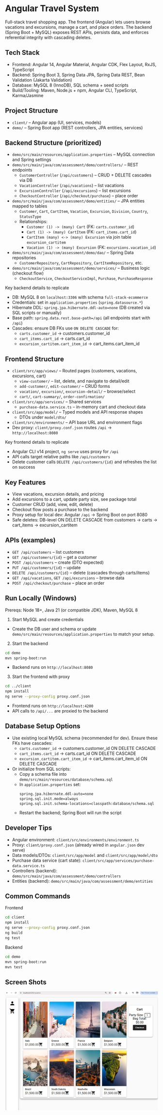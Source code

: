 # Angular Travel System

Full-stack travel shopping app. The frontend (Angular) lets users browse vacations and excursions, manage a cart, and place orders. The backend (Spring Boot + MySQL) exposes REST APIs, persists data, and enforces referential integrity with cascading deletes.

## Tech Stack
- Frontend: Angular 14, Angular Material, Angular CDK, Flex Layout, RxJS, TypeScript
- Backend: Spring Boot 3, Spring Data JPA, Spring Data REST, Bean Validation (Jakarta Validation)
- Database: MySQL 8 (InnoDB), SQL schema + seed scripts
- Build/Tooling: Maven, Node.js + npm, Angular CLI, TypeScript, Karma/Jasmine

## Project Structure
- `client/` – Angular app (UI, services, models)
- `demo/` – Spring Boot app (REST controllers, JPA entities, services)

## Backend Structure (prioritized)
- `demo/src/main/resources/application.properties` – MySQL connection and Spring settings
- `demo/src/main/java/com/assessment/demo/controllers/` – REST endpoints
  - `CustomerController` (`/api/customers`) – CRUD + DELETE cascades via DB
  - `VacationController` (`/api/vacations`) – list vacations
  - `ExcursionController` (`/api/excursions`) – list excursions
  - `CheckoutController` (`/api/checkout/purchase`) – place order
- `demo/src/main/java/com/assessment/demo/entities/` – JPA entities mapped to tables
  - `Customer`, `Cart`, `CartItem`, `Vacation`, `Excursion`, `Division`, `Country`, `StatusType`
  - Relationships:
    - `Customer (1) -> (many) Cart` (FK: `carts.customer_id`)
    - `Cart (1) -> (many) CartItem` (FK: `cart_items.cart_id`)
    - `CartItem (many) <-> (many) Excursion` via join table `excursion_cartitem`
    - `Vacation (1) -> (many) Excursion` (FK: `excursions.vacation_id`)
- `demo/src/main/java/com/assessment/demo/dao/` – Spring Data repositories
  - `CustomerRepository`, `CartRepository`, `CartItemRepository`, etc.
- `demo/src/main/java/com/assessment/demo/services/` – Business logic (checkout flow)
  - `CheckoutService`, `CheckoutServiceImpl`, `Purchase`, `PurchaseResponse`

Key backend details to replicate
- DB: MySQL 8 on `localhost:3306` with schema `full-stack-ecommerce`
- Credentials: set in `application.properties` (`spring.datasource.*`)
- Hibernate DDL: `spring.jpa.hibernate.ddl-auto=none` (DB created via SQL scripts or manually)
- Base path: `spring.data.rest.base-path=/api` (all endpoints start with `/api`)
- Cascades: ensure DB FKs use `ON DELETE CASCADE` for:
  - `carts.customer_id` → customers.customer_id
  - `cart_items.cart_id` → carts.cart_id
  - `excursion_cartitem.cart_item_id` → cart_items.cart_item_id

## Frontend Structure
- `client/src/app/views/` – Routed pages (customers, vacations, excursions, cart)
  - `view-customer/` – list, delete, and navigate to detail/edit
  - `add-customer/`, `edit-customer/` – CRUD forms
  - `vacation/`, `excursion/`, `excursion-detail/` – browse/select
  - `cart/`, `cart-summary/`, `order-confirmation/`
- `client/src/app/services/` – Shared services
  - `purchase-data.service.ts` – in-memory cart and checkout data
- `client/src/app/model/` – Typed models and API response shapes
  - DTOs under `model/dto/`
- `client/src/environments/` – API base URL and environment flags
- Dev proxy: `client/proxy.conf.json` routes `/api` → `http://localhost:8080`

Key frontend details to replicate
- Angular CLI v14 project, `ng serve` uses proxy for `/api`
- API calls target relative paths like `/api/customers`
- Delete customer calls `DELETE /api/customers/{id}` and refreshes the list on success

## Key Features
- View vacations, excursion details, and pricing
- Add excursions to a cart, update party size, see package total
- Customer CRUD (add, view, edit, delete)
- Checkout flow posts a purchase to the backend
- Proxy setup for local dev: Angular `/api` → Spring Boot on port 8080
- Safe deletes: DB-level ON DELETE CASCADE from customers → carts → cart_items → excursion_cartitem

## APIs (examples)
- `GET /api/customers` – list customers
- `GET /api/customers/{id}` – get a customer
- `POST /api/customers` – create (DTO expected)
- `PUT /api/customers/{id}` – update
- `DELETE /api/customers/{id}` – delete (cascades through carts/items)
- `GET /api/vacations`, `GET /api/excursions` – browse data
- `POST /api/checkout/purchase` – place an order

## Run Locally (Windows)
Prereqs: Node 18+, Java 21 (or compatible JDK), Maven, MySQL 8

1) Start MySQL and create credentials
- Create the DB user and schema or update `demo/src/main/resources/application.properties` to match your setup.

2) Start the backend
```bash
cd demo
mvn spring-boot:run
```
- Backend runs on `http://localhost:8080`

3) Start the frontend with proxy
```bash
cd ../client
npm install
ng serve --proxy-config proxy.conf.json
```
- Frontend runs on `http://localhost:4200`
- API calls to `/api/...` are proxied to the backend

## Database Setup Options
- Use existing local MySQL schema (recommended for dev). Ensure these FKs have cascades:
  - `carts.customer_id` → customers.customer_id ON DELETE CASCADE
  - `cart_items.cart_id` → carts.cart_id ON DELETE CASCADE
  - `excursion_cartitem.cart_item_id` → cart_items.cart_item_id ON DELETE CASCADE
- Or initialize from SQL scripts:
  - Copy a schema file into `demo/src/main/resources/database/schema.sql`
  - In `application.properties` set:
    ```properties
    spring.jpa.hibernate.ddl-auto=none
    spring.sql.init.mode=always
    spring.sql.init.schema-locations=classpath:database/schema.sql
    ```
  - Restart the backend; Spring Boot will run the script

## Developer Tips
- Angular environment: `client/src/environments/environment.ts`
- Proxy: `client/proxy.conf.json` (already wired in `angular.json` dev serve)
- Data models/DTOs: `client/src/app/model` and `client/src/app/model/dto`
- Purchase data service (cart state): `client/src/app/services/purchase-data.service.ts`
- Controllers (backend): `demo/src/main/java/com/assessment/demo/controllers`
- Entities (backend): `demo/src/main/java/com/assessment/demo/entities`

## Common Commands
Frontend
```bash
cd client
npm install
ng serve --proxy-config proxy.conf.json
ng build
ng test
```
Backend
```bash
cd demo
mvn spring-boot:run
mvn test
```

## Screen Shots
![alt text](image.png)